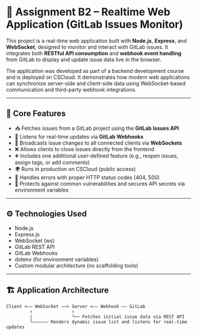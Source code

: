 # 🔄 Assignment B2 – Realtime Web Application (GitLab Issues Monitor)

This project is a real-time web application built with **Node.js**, **Express**, and **WebSocket**, designed to monitor and interact with GitLab issues. It integrates both **RESTful API consumption** and **webhook event handling** from GitLab to display and update issue data live in the browser.

The application was developed as part of a backend development course and is deployed on CSCloud. It demonstrates how modern web applications can synchronize server-side and client-side data using WebSocket-based communication and third-party webhook integrations.

---

## 🧩 Core Features

- 📥 Fetches issues from a GitLab project using the **GitLab Issues API**
- 🔔 Listens for real-time updates via **GitLab Webhooks**
- 🔄 Broadcasts issue changes to all connected clients via **WebSockets**
- ❌ Allows clients to close issues directly from the frontend
- ➕ Includes one additional user-defined feature (e.g., reopen issues, assign tags, or add comments)
- 🌍 Runs in production on CSCloud (public access)
- 🧼 Handles errors with proper HTTP status codes (404, 500)
- 🔐 Protects against common vulnerabilities and secures API secrets via environment variables

---

## ⚙️ Technologies Used

- Node.js
- Express.js
- WebSocket (ws)
- GitLab REST API
- GitLab Webhooks
- dotenv (for environment variables)
- Custom modular architecture (no scaffolding tools)

---

## 🏗️ Application Architecture

```plaintext
Client <—— WebSocket ——> Server <—— Webhook —— GitLab
         ↑               ↑
         |               └── Fetches initial issue data via REST API
         └—————— Renders dynamic issue list and listens for real-time updates
